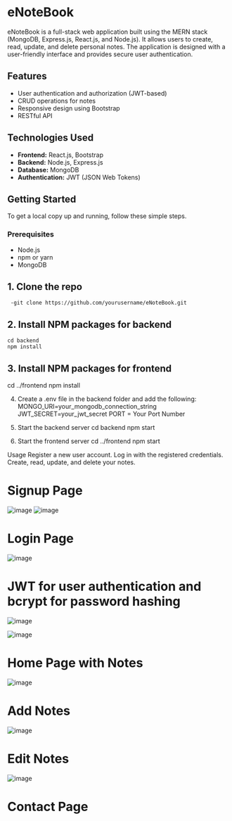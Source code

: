 # eNoteBook

eNoteBook is a full-stack web application built using the MERN stack (MongoDB, Express.js, React.js, and Node.js). It allows users to create, read, update, and delete personal notes. The application is designed with a user-friendly interface and provides secure user authentication.


## Features

- User authentication and authorization (JWT-based)
- CRUD operations for notes
- Responsive design using Bootstrap
- RESTful API

   
## Technologies Used

- **Frontend:** React.js, Bootstrap
- **Backend:** Node.js, Express.js
- **Database:** MongoDB
- **Authentication:** JWT (JSON Web Tokens)

## Getting Started

To get a local copy up and running, follow these simple steps.

### Prerequisites

- Node.js
- npm or yarn
- MongoDB


## 1. Clone the repo
     -git clone https://github.com/yourusername/eNoteBook.git

## 2. Install NPM packages for backend
    cd backend
    npm install

## 3. Install NPM packages for frontend
   cd ../frontend
   npm install

4. Create a .env file in the backend folder and add the following:
    MONGO_URI=your_mongodb_connection_string
    JWT_SECRET=your_jwt_secret
    PORT = Your Port Number

5. Start the backend server
   cd backend
   npm start

6. Start the frontend server
   cd ../frontend
   npm start

Usage
Register a new user account.
Log in with the registered credentials.
Create, read, update, and delete your notes.




# Signup Page 
![image](https://github.com/rohitsqwqqeq/ufy/assets/146983138/81ffbe7e-e39a-46c2-a838-82f7e3cf10ec)  ![image](https://github.com/rohitsqwqqeq/ufy/assets/146983138/7ecab3e6-dc07-490d-9703-9fe2ac543184)



# Login Page 
![image](https://github.com/rohitsqwqqeq/ufy/assets/146983138/fde298ef-a441-4b7a-944e-72cc30e4c042) 

# JWT for user authentication and bcrypt for password hashing 
![image](https://github.com/rohitsqwqqeq/ufy/assets/146983138/6a4572a1-3d64-48cc-b4ad-1622e6cebcdd)

![image](https://github.com/rohitsqwqqeq/ufy/assets/146983138/f500beb5-7ce7-4018-99d6-0518298f9182)


# Home Page with Notes 
![image](https://github.com/rohitsqwqqeq/ufy/assets/146983138/ce6f3a0a-c0c8-4e91-bed6-47747106a4f0)

# Add Notes 
![image](https://github.com/rohitsqwqqeq/ufy/assets/146983138/3640455a-8b2e-45c1-b99f-dc1f8458eb19)

# Edit Notes

![image](https://github.com/rohitsqwqqeq/ufy/assets/146983138/9bc23e25-fb31-461f-8709-c6773de120c7)


# Contact Page 

